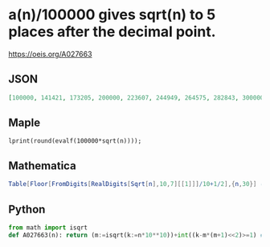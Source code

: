 # a\(n\)/100000 gives sqrt\(n\) to 5 places after the decimal point\.
https://oeis.org/A027663
## JSON
```JSON
[100000, 141421, 173205, 200000, 223607, 244949, 264575, 282843, 300000, 316228, 331662, 346410, 360555, 374166, 387298, 400000, 412311, 424264, 435890, 447214, 458258, 469042, 479583, 489898, 500000, 509902, 519615, 529150, 538516, 547723, 556776, 565685, 574456]
```
## Maple
```Maple
lprint(round(evalf(100000*sqrt(n))));
```
## Mathematica
```Mathematica
Table[Floor[FromDigits[RealDigits[Sqrt[n],10,7][[1]]]/10+1/2],{n,30}] (* _Harvey P. Dale_, Jan 31 2012 *)
```
## Python
```Python
from math import isqrt
def A027663(n): return (m:=isqrt(k:=n*10**10))+int((k-m*(m+1)<<2)>=1) # _Chai Wah Wu_, Jul 30 2022
```

